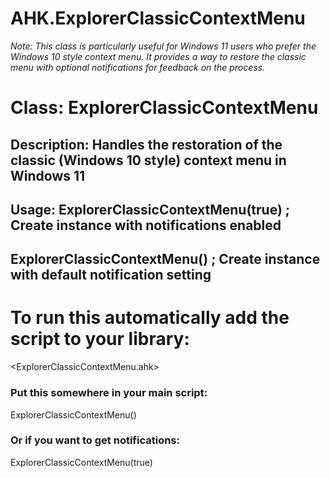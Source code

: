 # AHK.ExplorerClassicContextMenu

_Note: This class is particularly useful for Windows 11 users who prefer the 
Windows 10 style context menu. It provides a way to restore the classic menu 
with optional notifications for feedback on the process._

# Class: ExplorerClassicContextMenu
## Description: Handles the restoration of the classic (Windows 10 style) context menu in Windows 11
## Usage: 	ExplorerClassicContextMenu(true)  	; Create instance with notifications enabled
##			ExplorerClassicContextMenu()      	; Create instance with default notification setting

# To run this automatically add the script to your library:

<ExplorerClassicContextMenu.ahk>

### Put this somewhere in your main script:

ExplorerClassicContextMenu()

### Or if you want to get notifications:

ExplorerClassicContextMenu(true)
